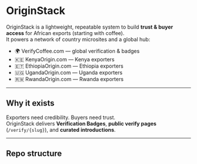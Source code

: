 # OriginStack

OriginStack is a lightweight, repeatable system to build **trust & buyer access** for African exports (starting with coffee).  
It powers a network of country microsites and a global hub:

- 🌍 VerifyCoffee.com — global verification & badges
- 🇰🇪 KenyaOrigin.com — Kenya exporters
- 🇪🇹 EthiopiaOrigin.com — Ethiopia exporters
- 🇺🇬 UgandaOrigin.com — Uganda exporters
- 🇷🇼 RwandaOrigin.com — Rwanda exporters

---

## Why it exists
Exporters need credibility. Buyers need trust.  
OriginStack delivers **Verification Badges**, **public verify pages** (`/verify/{slug}`), and **curated introductions**.

---

## Repo structure
 

